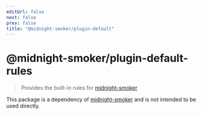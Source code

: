 ```yaml
---
editUrl: false
next: false
prev: false
title: "@midnight-smoker/plugin-default"
---
```


# @midnight-smoker/plugin-default-rules

> Provides the built-in rules for [midnight-smoker][]

This package is a dependency of [midnight-smoker][] and is not intended to be used directly.

[midnight-smoker]: https://github.com/boneskull/midnight-smoker
